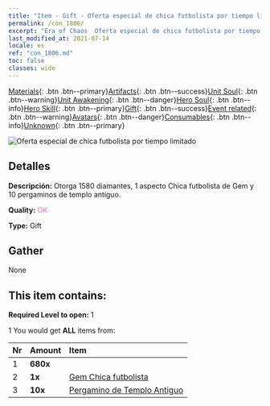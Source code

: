 ```yaml
---
title: "Item - Gift - Oferta especial de chica futbolista por tiempo limitado"
permalink: /con_1806/
excerpt: "Era of Chaos  Oferta especial de chica futbolista por tiempo limitado"
last_modified_at: 2021-07-14
locale: es
ref: "con_1806.md"
toc: false
classes: wide
---
```

 [Materials](/ItemsES/){: .btn .btn--primary}[Artifacts](/ItemsES/Artifacts/){: .btn .btn--success}[Unit Soul](/ItemsES/UnitSoul/){: .btn .btn--warning}[Unit Awakening](/ItemsES/UnitAwakening/){: .btn .btn--danger}[Hero Soul](/ItemsES/HeroSoul/){: .btn .btn--info}[Hero Skill](/ItemsES/HeroSkill/){: .btn .btn--primary}[Gift](/ItemsES/Gift/){: .btn .btn--success}[Event related](/ItemsES/Events/){: .btn .btn--warning}[Avatars](/ItemsES/Avatars/){: .btn .btn--danger}[Consumables](/ItemsES/Consumables/){: .btn .btn--info}[Unknown](/ItemsES/Unknown/){: .btn .btn--primary}

 ![Oferta especial de chica futbolista por tiempo limitado](/images/t/i_907100.png)

## Detalles
 **Descripción:** Otorga 1580 diamantes, 1 aspecto Chica futbolista de Gem y 10 pergaminos de templo antiguo.

 **Quality:** <span style="color: #DA70D6">OK</span>

 **Type:** Gift

## Gather

  None

## This item contains:

 **Required Level to open:** 1

 1 You would get **ALL** items  from:

  | Nr | Amount |     Item    |
  |:---|:-------|:------------|
  | 1 |  **680x** | <i class="fas fa-gem"/> |  | 
  | 2 |  **1x** | [Gem Chica futbolista](/ItemsES/con_1046/) |  | 
  | 3 |  **10x** | [Pergamino de Templo Antiguo](/ItemsES/con_697/) |  | 
